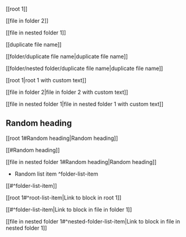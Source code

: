 [[root 1]]

[[file in folder 2]]

[[file in nested folder 1]]

[[duplicate file name]]

[[folder/duplicate file name|duplicate file name]]

[[folder/nested folder/duplicate file name|duplicate file name]]

[[root 1|root 1 with custom text]]

[[file in folder 2|file in folder 2 with custom text]]

[[file in nested folder 1|file in nested folder 1 with custom text]]

## Random heading

[[root 1#Random heading|Random heading]]

[[#Random heading]]

[[file in nested folder 1#Random heading|Random heading]]

- Random list item ^folder-list-item

[[#^folder-list-item]]

[[root 1#^root-list-item|Link to block in root 1]]

[[#^folder-list-item|Link to block in file in folder 1]]

[[file in nested folder 1#^nested-folder-list-item|Link to block in file in nested folder 1]]
